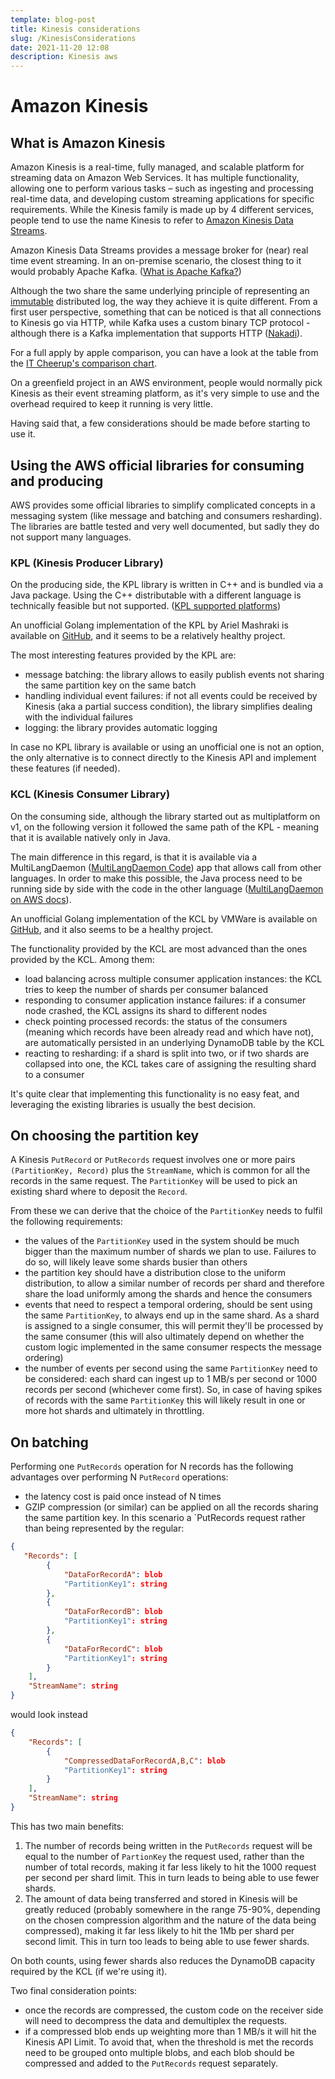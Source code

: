 ```yaml
---
template: blog-post
title: Kinesis considerations
slug: /KinesisConsiderations
date: 2021-11-20 12:08
description: Kinesis aws
---
```

# Amazon Kinesis

## What is Amazon Kinesis

Amazon Kinesis is a real-time, fully managed, and scalable platform for streaming data on Amazon Web Services. It has multiple functionality, allowing one to perform various tasks – such as ingesting and processing real-time data, and developing custom streaming applications for specific requirements. While the Kinesis family is made up by 4 different services, people tend to use the name Kinesis to refer to [Amazon Kinesis Data Streams][1].

Amazon Kinesis Data Streams provides a message broker for (near) real time event streaming. In an on-premise scenario, the closest thing to it would probably Apache Kafka. ([What is Apache Kafka?][2])

Although the two share the same underlying principle of representing an [immutable][3] distributed log, the way they achieve it is quite different. From a first user perspective, something that can be noticed is that all connections to Kinesis go via HTTP, while Kafka uses a custom binary TCP protocol - although there is a Kafka implementation that supports HTTP ([Nakadi][4]).

For a full apply by apple comparison, you can have a look at the table from the [IT Cheerup's comparison chart][5].

On a greenfield project in an AWS environment, people would normally pick Kinesis as their event streaming platform, as it's very simple to use and the overhead required to keep it running is very little.

Having said that, a few considerations should be made before starting to use it.

## Using the AWS official libraries for consuming and producing

AWS provides some official libraries to simplify complicated concepts in a messaging system (like message and batching and consumers resharding). The libraries are battle tested and very well documented, but sadly they do not support many languages.

### KPL (Kinesis Producer Library)

On the producing side, the KPL library is written in C++ and is bundled via a Java package. Using the C++ distributable with a different language is technically feasible but not supported. ([KPL supported platforms][6])

An unofficial Golang implementation of the KPL by Ariel Mashraki is available on [GitHub][7], and it seems to be a relatively healthy project.

The most interesting features provided by the KPL are:

- message batching: the library allows to easily publish events not sharing the same partition key on the same batch
- handling individual event failures: if not all events could be received by Kinesis (aka a partial success condition), the library simplifies dealing with the individual failures
- logging: the library provides automatic logging

In case no KPL library is available or using an unofficial one is not an option, the only alternative is to connect directly to the Kinesis API and implement these features (if needed).

### KCL (Kinesis Consumer Library)

On the consuming side, although the library started out as multiplatform on v1, on the following version it followed the same path of the KPL - meaning that it is available natively only in Java. 

The main difference in this regard, is that it is available via a MultiLangDaemon ([MultiLangDaemon Code][8]) app that allows call from other languages. In order to make this possible, the Java process need to be running side by side with the code in the other language ([MultiLangDaemon on AWS docs][9]).

An unofficial Golang implementation of the KCL by VMWare is available on [GitHub][10], and it also seems to be a healthy project.

The functionality provided by the KCL are most advanced than the ones provided by the KCL. Among them:

- load balancing across multiple consumer application instances: the KCL tries to keep the number of shards per consumer balanced
- responding to consumer application instance failures: if a consumer node crashed, the KCL assigns its shard to different nodes
- check pointing processed records: the status of the consumers (meaning which records have been already read and which have not), are automatically persisted in an underlying DynamoDB table by the KCL
- reacting to resharding: if a shard is split into two, or if two shards are collapsed into one, the KCL takes care of assigning the resulting shard to a consumer

It's quite clear that implementing this functionality is no easy feat, and leveraging the existing libraries is usually the best decision.

## On choosing the partition key

A Kinesis `PutRecord` or `PutRecords` request involves one or more pairs `(PartitionKey, Record)` plus the `StreamName`, which is common for all the records in the same request.
The `PartitionKey` will be used to pick an existing shard where to deposit the `Record`.

From these we can derive that the choice of the `PartitionKey` needs to fulfil the following requirements:

- the values of the `PartitionKey` used in the system should be much bigger than the maximum number of shards we plan to use. Failures to do so, will likely leave some shards busier than others
- the partition key should have a distribution close to the uniform distribution, to allow a similar number of records per shard and therefore share the load uniformly among the shards and hence the consumers
- events that need to respect a temporal ordering, should be sent using the same `PartitionKey`, to always end up in the same shard. As a shard is assigned to a single consumer, this will permit they'll be processed by the same consumer (this will also ultimately depend on whether the custom logic implemented in the same consumer respects the message ordering)
- the number of events per second using the same `PartitionKey` need to be considered: each shard can ingest up to 1 MB/s per second or 1000 records per second (whichever come first). So, in case of having spikes of records with the same `PartitionKey` this will likely result in one or more hot shards and ultimately in throttling.

## On batching

Performing one `PutRecords` operation for N records has the following advantages over performing N `PutRecord` operations:

- the latency cost is paid once instead of N times
- GZIP compression (or similar) can be applied on all the records sharing the same partition key. In this scenario a `PutRecords request rather than being represented by the regular:

```json
{
   "Records": [ 
        { 
            "DataForRecordA": blob
            "PartitionKey1": string
        },
        { 
            "DataForRecordB": blob
            "PartitionKey1": string
        },
        { 
            "DataForRecordC": blob
            "PartitionKey1": string
        }
    ],
    "StreamName": string
}
```

would look instead

```json
{
    "Records": [ 
        { 
            "CompressedDataForRecordA,B,C": blob
            "PartitionKey1": string
        }
    ],
    "StreamName": string
}
```

This has two main benefits:

1. The number of records being written in the `PutRecords` request will be equal to the number of `PartionKey` the request used, rather than the number of total records, making it far less likely to hit the 1000 request per second per shard limit. This in turn leads to being able to use fewer shards.
2. The amount of data being transferred and stored in Kinesis will be greatly reduced (probably somewhere in the range 75-90%, depending on the chosen compression algorithm and the nature of the data being compressed), making it far less likely to hit the 1Mb per shard per second limit. This in turn too leads to being able to use fewer shards.

On both counts, using fewer shards also reduces the DynamoDB capacity required by the KCL (if we're using it).

Two final consideration points: 

- once the records are compressed, the custom code on the receiver side will need to decompress the data and demultiplex the requests.
- if a compressed blob ends up weighting more than 1 MB/s it will hit the Kinesis API Limit. To avoid that, when the threshold is met the records need to be grouped onto multiple blobs, and each blob should be compressed and added to the `PutRecords` request separately.

[1]: https://docs.aws.amazon.com/streams/latest/dev/introduction.html "AWS documentation on Amazon Kinesis Data Streams"
[2]: https://www.confluent.io/what-is-apache-kafka "What is Apache Kafka on Confluent"
[3]: https://www.amazon.com/Art-Immutable-Architecture-Management-Distributed/dp/1484259548 "What immutable means in a distributed architecture in the book The Art of Immutable Architecture: Theory and Practice of Data Management in Distributed Systems"
[4]: https://nakadi.io/ "Nakadi: A distributed event bus that implements a RESTful API abstraction on top of Kafka-like queues"
[5]: http://www.itcheerup.net/2019/01/kafka-vs-kinesis/#:~:text=Key%20Concepts%20Comparison "AWS Kinesis vs Kafka comparison: Which is right for you?"
[6]: https://docs.aws.amazon.com/streams/latest/dev/kinesis-kpl-supported-plats.html#:~:text=64-bit%20only.-,Source%20Code,-If%20the%20binaries "KPL support of additional platforms besides Java"
[7]: https://github.com/a8m/kinesis-producer "Golang Kinesis producer source code"
[8]: https://javadoc.io/static/com.amazonaws/amazon-kinesis-client/1.12.0/com/amazonaws/services/kinesis/multilang/MultiLangDaemon.html "MultiLangDaemon source code"
[9]: https://docs.aws.amazon.com/streams/latest/dev/shared-throughput-kcl-consumers.html#:~:text=interface%20called%20the-,MultiLangDaemon,-.%20This%20daemon%20is "Multilang deamon explained on AWS docs"
[10]: https://github.com/vmware/vmware-go-kcl "Golang Kinesis consumer source code"
